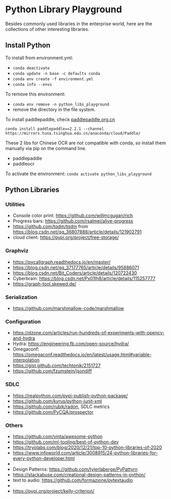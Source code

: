 # Python Library Playground

Besides commonly used libraries in the enterprise world, here are the collections of other 
interesting libraries.

## Install Python

To install from environment.yml:
- `conda deactivate`
- `conda update -n base -c defaults conda`
- `conda env create -f environment.yml`
- `conda info --envs`

To remove this environment: 
- ```conda env remove -n python_libs_playground```
- remove the directory in the file system.

To install paddlepaddle, check [paddlepaddle.org.cn](https://www.paddlepaddle.org.cn/install/quick?docurl=/documentation/docs/zh/install/conda/windows-conda.html)

```conda install paddlepaddle==2.2.1 --channel https://mirrors.tuna.tsinghua.edu.cn/anaconda/cloud/Paddle/```

These 2 libs for Chinese OCR are not compatible with conda, so install them manually
via pip on the command line.
- paddlepaddle
- paddleocr 

To activate the environment: `conda activate python_libs_playground`


## Python Libraries

### Utilities
- Console color print: https://github.com/willmcgugan/rich
- Progress bars: https://github.com/rsalmei/alive-progress
- https://github.com/tqdm/tqdm from https://blog.csdn.net/qq_36807888/article/details/121902791
- cloud client: https://pypi.org/project/free-storage/

### Graphviz
- https://pycallgraph.readthedocs.io/en/master/
- https://blog.csdn.net/qq_37177765/article/details/95886071
- https://blog.csdn.net/Bit_Coders/article/details/120722430
- Cyberbrain: https://blog.csdn.net/Px01Ih8/article/details/115257777
- https://graph-tool.skewed.de/

### Serialization
- https://github.com/marshmallow-code/marshmallow

### Configuration
- https://dzone.com/articles/run-hundreds-of-experiments-with-opencv-and-hydra
- Hydra: https://engineering.fb.com/open-source/hydra/
- Omegaconf: https://omegaconf.readthedocs.io/en/latest/usage.html#variable-interpolation
- https://gist.github.com/techtonik/2151727
- https://github.com/fzumstein/jsondiff

### SDLC
- https://realpython.com/pypi-publish-python-package/
- https://github.com/kyrus/python-junit-xml
- https://github.com/rubik/radon, SDLC metrics
- https://github.com/PyCQA/prospector


### Others
- https://github.com/vinta/awesome-python
- https://github.com/ml-tooling/best-of-python-dev
- https://tryolabs.com/blog/2020/12/21/top-10-python-libraries-of-2020
- https://www.infoworld.com/article/3008915/24-python-libraries-for-every-python-developer.html
- 
- Design Patterns: https://github.com/tylerlaberge/PyPattyrn
- https://stackabuse.com/creational-design-patterns-in-python/
- text to audio: https://github.com/formazione/pytextaudio
- 
- https://pypi.org/project/kelly-criterion/
